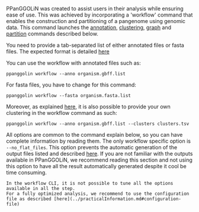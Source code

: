 PPanGGOLiN was created to assist users in their analysis while ensuring ease of use. 
This was achieved by incorporating a 'workflow' command that enables the construction and partitioning of a pangenome using genomic data. 
This command launches the [annotation](./pangenomeAnalyses.md#annotation), [clustering](./pangenomeAnalyses.md#clustering), [graph](./pangenomeAnalyses.md#graph) and [partition](./pangenomeAnalyses.md#partition) commands described below.

You need to provide a tab-separated list of either annotated files or fasta files. The expected format is detailed [here](./pangenomeAnalyses.md#annotation)

You can use the workflow with annotated files such as: 
```
ppanggolin workflow --anno organism.gbff.list
```

For fasta files, you have to change for this command: 
```
ppanggolin workflow --fasta organism.fasta.list
```

Moreover, as explained [here](./pangenomeAnalyses.md#read-clustering), it is also possible to provide your own clustering in the workflow command as such:

```
ppanggolin workflow --anno organism.gbff.list --clusters clusters.tsv
```

All options are common to the command explain below, so you can have complete information by reading them.
The only workflow specific option is `--no_flat_files`. 
This option prevents the automatic generation of the output files listed and described [here](./pangenomeAnalyses.md#pangenome-outputs).
If you are not familiar with the outputs available in PPanGGOLiN, we recommend reading this section and 
 not using this option to have all the result automatically generated despite it cool be time consuming.

```{tip}
In the workflow CLI, it is not possible to tune all the options available in all the step. 
For a fully optimized analysis, we recommend to use the configuration file as described [here](../practicalInformation.md#configuration-file)
```
